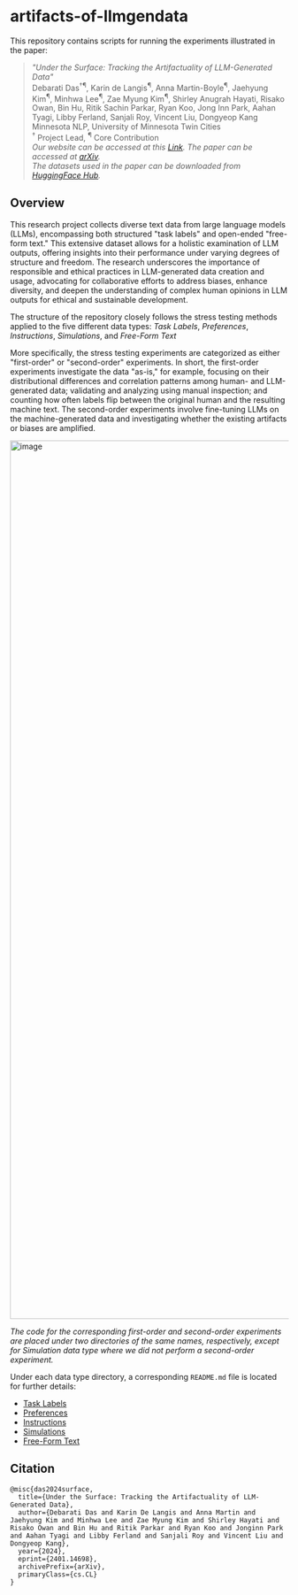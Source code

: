 # artifacts-of-llmgendata
This repository contains scripts for running the experiments illustrated in the paper:
> *"Under the Surface: Tracking the Artifactuality of LLM-Generated Data"*<br>
Debarati Das<sup>†¶</sup>, Karin de Langis<sup>¶</sup>, Anna Martin-Boyle<sup>¶</sup>, Jaehyung Kim<sup>¶</sup>, Minhwa Lee<sup>¶</sup>, Zae Myung Kim<sup>¶</sup>, Shirley Anugrah Hayati, Risako Owan, Bin Hu, Ritik Sachin Parkar, Ryan Koo, Jong Inn Park, Aahan Tyagi, Libby Ferland, Sanjali Roy, Vincent Liu, Dongyeop Kang<br>
Minnesota NLP, University of Minnesota Twin Cities<br>
<sup>†</sup> Project Lead, <sup>¶</sup> Core Contribution <br>
*Our website can be accessed at this [Link](https://minnesotanlp.github.io/artifact/).*
*The paper can be accessed at [arXiv](https://arxiv.org/pdf/2401.14698.pdf).*<br>
*The datasets used in the paper can be downloaded from [HuggingFace Hub](https://huggingface.co/datasets/minnesotanlp/LLM-Artifacts).*

## Overview
This research project collects diverse text data from large language models (LLMs), encompassing both structured "task labels" and open-ended "free-form text." This extensive dataset allows for a holistic examination of LLM outputs, offering insights into their performance under varying degrees of structure and freedom. The research underscores the importance of responsible and ethical practices in LLM-generated data creation and usage, advocating for collaborative efforts to address biases, enhance diversity, and deepen the understanding of complex human opinions in LLM outputs for ethical and sustainable development.

The structure of the repository closely follows the stress testing methods applied to the five different data types: *Task Labels*, *Preferences*, *Instructions*, *Simulations*, and *Free-Form Text*

More specifically, the stress testing experiments are categorized as either "first-order" or "second-order" experiments. In short, the first-order experiments investigate the data "as-is," for example, focusing on their distributional differences and correlation patterns among human- and LLM-generated data; validating and analyzing using manual inspection; and counting how often labels flip between the original human and the resulting machine text. The second-order experiments involve fine-tuning LLMs on the machine-generated data and investigating whether the existing artifacts or biases are amplified.

<img width="1588" alt="image" src="https://github.com/minnesotanlp/artifacts-of-llmgendata/assets/3746478/ae37ef70-78fe-4142-8cc5-8eb02a2c8efd">

<br>

*The code for the corresponding first-order and second-order experiments are placed under two directories of the same names, respectively, except for Simulation data type where we did not perform a second-order experiment.*

Under each data type directory, a corresponding `README.md` file is located for further details:
- [Task Labels](https://github.com/minnesotanlp/artifacts-of-llmgendata/tree/main/task_labels)
- [Preferences](https://github.com/minnesotanlp/artifacts-of-llmgendata/tree/main/preference)
- [Instructions](https://github.com/minnesotanlp/artifacts-of-llmgendata/tree/main/instructions)
- [Simulations](https://github.com/minnesotanlp/artifacts-of-llmgendata/tree/main/simulation)
- [Free-Form Text](https://github.com/minnesotanlp/artifacts-of-llmgendata/tree/main/free_form_text)

## Citation
```
@misc{das2024surface,
  title={Under the Surface: Tracking the Artifactuality of LLM-Generated Data}, 
  author={Debarati Das and Karin De Langis and Anna Martin and Jaehyung Kim and Minhwa Lee and Zae Myung Kim and Shirley Hayati and Risako Owan and Bin Hu and Ritik Parkar and Ryan Koo and Jonginn Park and Aahan Tyagi and Libby Ferland and Sanjali Roy and Vincent Liu and Dongyeop Kang},
  year={2024},
  eprint={2401.14698},
  archivePrefix={arXiv},
  primaryClass={cs.CL}
}
```
